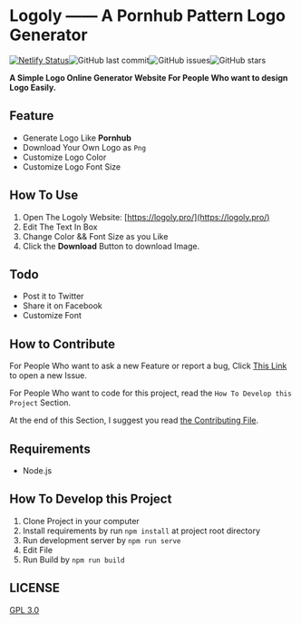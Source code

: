 # Logoly —— A Pornhub Pattern Logo Generator

[![Netlify Status](https://api.netlify.com/api/v1/badges/6095e928-6e66-4f72-8c7a-ba75f4db70f3/deploy-status)](https://app.netlify.com/sites/logoly/deploys)![GitHub last commit](https://img.shields.io/github/last-commit/bestony/logoly.svg)![GitHub issues](https://img.shields.io/github/issues/bestony/logoly.svg)![GitHub stars](https://img.shields.io/github/stars/bestony/logoly.svg?style=social)

**A Simple Logo Online Generator Website For People Who want to design Logo Easily.**

## Feature
- Generate Logo Like **Pornhub**
- Download Your Own Logo as `Png`
- Customize Logo Color
- Customize Logo Font Size


## How To Use 

1. Open The Logoly Website: [https://logoly.pro/](https://logoly.pro/)
2. Edit The Text In Box
3. Change Color && Font Size as you Like
4. Click the **Download** Button to download Image.

## Todo

- Post it to Twitter
- Share it on Facebook
- Customize Font

## How to Contribute 

For People Who want to ask a new Feature or report a bug, Click [This Link](https://github.com/bestony/logoly/issues/new/choose) to open a new Issue.

For People Who want to code for this project, read the `How To Develop this Project` Section.

At the end of this Section, I suggest you read [the Contributing File](Contributing.md).

## Requirements

- Node.js

## How To Develop this Project

1. Clone Project in your computer
2. Install requirements by run `npm install` at project root directory
3. Run development server by `npm run serve`
4. Edit File 
5. Run Build by `npm run build`

## LICENSE

[GPL 3.0](LICENSE)
